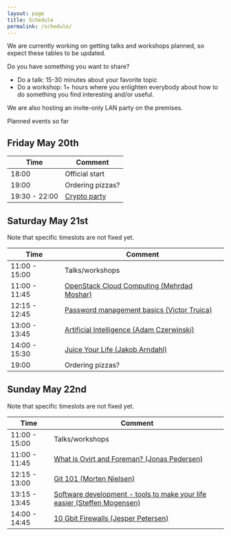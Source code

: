 ```yaml
---
layout: page
title: Schedule
permalink: /schedule/
---
```


We are currently working on getting talks and workshops planned, so expect these tables to be updated.

Do you have something you want to share?

* Do a talk: 15-30 minutes about your favorite topic
* Do a workshop: 1+ hours where you enlighten everybody about how to do something you find interesting and/or useful.

We are also hosting an invite-only LAN party on the premises.

Planned events so far

Friday May 20th
------------------

| Time  | Comment |
| ------------- | ------------- |
| 18:00  | Official start  |
| 19:00  | Ordering pizzas?  |
| 19:30 - 22:00  | [Crypto party]({{site.baseurl}}/talks/#crypto-party---lite)  |



Saturday May 21st
--------------------

Note that specific timeslots are not fixed yet.

| Time  | Comment |
| ------------- | ------------- |
| 11:00 - 15:00  | Talks/workshops  |
| 11:00 - 11:45  | [OpenStack Cloud Computing (Mehrdad Moshar)]({{site.baseurl}}/talks/#openstack-cloud-computing-mehrdad-moshar)  |
| 12:15 - 12:45  | [Password management basics (Victor Truica)]({{site.baseurl}}/talks/#password-management-basics-victor-truica) |
| 13:00 - 13:45  | [Artificial Intelligence (Adam Czerwinski)]({{site.baseurl}}/talks/#artificial-intelligence-adam-czerwinski) |
| 14:00 - 15:30  | [Juice Your Life (Jakob Arndahl)]({{site.baseurl}}/talks/#juice-your-life-jakob-arndahl) | 
| 19:00  | Ordering pizzas?  |


Sunday May 22nd
-----------------

Note that specific timeslots are not fixed yet.

| Time  | Comment |
| ------------- | ------------- |
| 11:00 - 15:00  | Talks/workshops  |
| 11:00 - 11:45  | [What is Ovirt and Foreman? (Jonas Pedersen)]({{site.baseurl}}/talks/#what-is-ovirt-and-foreman?-jonas-pedersen)  |
| 12:15 - 13:00  | [Git 101 (Morten Nielsen)]({{site.baseurl}}/talks/#git-101-morten-nielsen) | 
| 13:15 - 13:45  | [Software development - tools to make your life easier (Steffen Mogensen)]({{site.baseurl}}/talks/#software-development---tools-to-make-your-life-easier-steffen-mogensen)  | 
| 14:00 - 14:45  | [10 Gbit Firewalls (Jesper Petersen)]({{site.baseurl}}/talks/#gbit-firewalls-jesper-petersen) |


